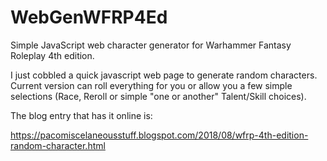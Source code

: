 # WebGenWFRP4Ed
Simple JavaScript web character generator for Warhammer Fantasy Roleplay 4th edition.

I just cobbled a quick javascript web page to generate random characters. Current version can roll
everything for you or allow you a few simple selections (Race, Reroll or simple "one or another" Talent/Skill choices).

The blog entry that has it online is:

https://pacomiscelaneousstuff.blogspot.com/2018/08/wfrp-4th-edition-random-character.html

